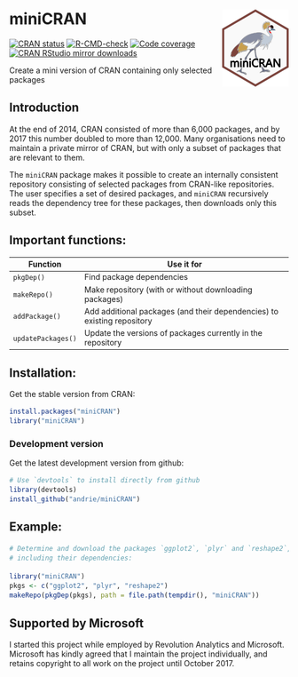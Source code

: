 

<!-- README.md is generated from README.Rmd. Please edit that file -->

# miniCRAN <img src='man/figures/miniCRAN-logo.png' align="right" height="139" />

<!-- badges: start -->

[![CRAN
status](https://www.r-pkg.org/badges/version/miniCRAN.png)](https://CRAN.R-project.org/package=miniCRAN)
[![R-CMD-check](https://github.com/andrie/miniCRAN/actions/workflows/R-CMD-check.yaml/badge.svg)](https://github.com/andrie/miniCRAN/actions/workflows/R-CMD-check.yaml)
[![Code
coverage](https://codecov.io/gh/andrie/miniCRAN/branch/main/graph/badge.svg)](https://app.codecov.io/gh/andrie/miniCRAN?branch=main)
[![CRAN RStudio mirror
downloads](https://cranlogs.r-pkg.org/badges/miniCRAN.png)](https://www.r-pkg.org/pkg/miniCRAN)

<!-- badges: end -->

Create a mini version of CRAN containing only selected packages

## Introduction

At the end of 2014, CRAN consisted of more than 6,000 packages, and by
2017 this number doubled to more than 12,000. Many organisations need to
maintain a private mirror of CRAN, but with only a subset of packages
that are relevant to them.

The `miniCRAN` package makes it possible to create an internally
consistent repository consisting of selected packages from CRAN-like
repositories. The user specifies a set of desired packages, and
`miniCRAN` recursively reads the dependency tree for these packages,
then downloads only this subset.

## Important functions:

| Function           | Use it for                                                              |
|--------------------|-------------------------------------------------------------------------|
| `pkgDep()`         | Find package dependencies                                               |
| `makeRepo()`       | Make repository (with or without downloading packages)                  |
| `addPackage()`     | Add additional packages (and their dependencies) to existing repository |
| `updatePackages()` | Update the versions of packages currently in the repository             |

## Installation:

Get the stable version from CRAN:

``` r
install.packages("miniCRAN")
library("miniCRAN")
```

### Development version

Get the latest development version from github:

``` r
# Use `devtools` to install directly from github
library(devtools)
install_github("andrie/miniCRAN")
```

## Example:

``` r
# Determine and download the packages `ggplot2`, `plyr` and `reshape2`, 
# including their dependencies:

library("miniCRAN")
pkgs <- c("ggplot2", "plyr", "reshape2")
makeRepo(pkgDep(pkgs), path = file.path(tempdir(), "miniCRAN"))
```

## Supported by Microsoft

I started this project while employed by Revolution Analytics and
Microsoft. Microsoft has kindly agreed that I maintain the project
individually, and retains copyright to all work on the project until
October 2017.
